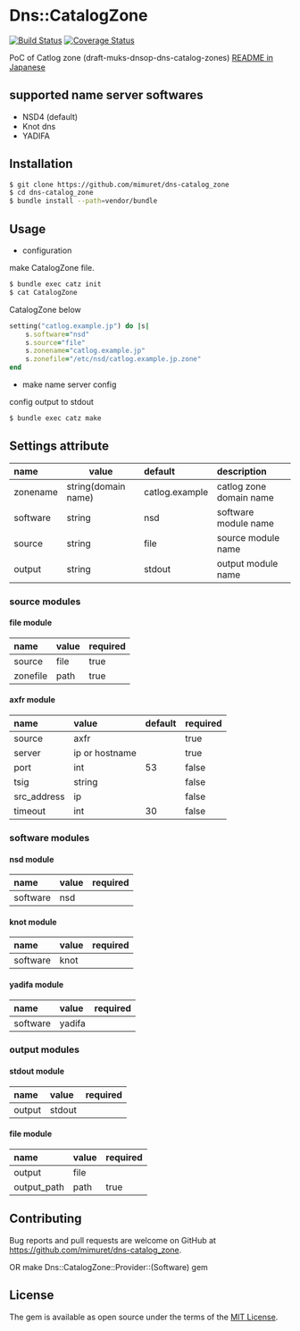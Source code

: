 # Dns::CatalogZone
[![Build Status](https://travis-ci.org/mimuret/dns-catalog_zone.svg?branch=master)](https://travis-ci.org/mimuret/dns-catalog_zone)
[![Coverage Status](https://coveralls.io/repos/github/mimuret/dns-catalog_zone/badge.svg?branch=master)](https://coveralls.io/github/mimuret/dns-catalog_zone?branch=master)

PoC of Catlog zone (draft-muks-dnsop-dns-catalog-zones)
[README in Japanese](https://github.com/mimuret/dns-catalog_zone/blob/master/README.jp.md)  

## supported name server softwares
* NSD4 (default)
* Knot dns
* YADIFA

## Installation

```bash
$ git clone https://github.com/mimuret/dns-catalog_zone
$ cd dns-catalog_zone
$ bundle install --path=vendor/bundle
```

## Usage

+ configuration

make CatalogZone file.

```bash
$ bundle exec catz init
$ cat CatalogZone
```

CatalogZone below
```ruby
setting("catlog.example.jp") do |s|
	s.software="nsd"
	s.source="file"
	s.zonename="catlog.example.jp"
	s.zonefile="/etc/nsd/catlog.example.jp.zone"
end
````

+ make name server config

config output to stdout
```bash
$ bundle exec catz make
```


## Settings attribute
| name | value | default | description |
|:-----------|------------|:------------|:------------|
|zonename|string(domain name)|catlog.example| catlog zone domain name |
|software|string|nsd|software module name|
|source|string|file|source module name|
|output|string|stdout|output module name|

### source modules
#### file module
| name | value | required |
|:-----------|:------------|:------------|
|source|file|true|
|zonefile|path|true|

#### axfr module
| name | value | default |required |
|:-----------|:------------|:------------|:------------|
|source|axfr||true|
|server|ip or hostname||true|
|port|int|53|false|
|tsig|string||false|
|src_address|ip||false|
|timeout|int|30|false|

### software modules
#### nsd module
| name | value | required |
|:-----------|:------------|:------------|
|software|nsd||

#### knot module
| name | value | required |
|:-----------|:------------|:------------|
|software|knot||

#### yadifa module
| name | value | required |
|:-----------|:------------|:------------|
|software|yadifa||

### output modules
#### stdout module
| name | value | required |
|:-----------|:------------|:------------|
|output|stdout||

#### file module
| name | value | required |
|:-----------|:------------|:------------|
|output|file||
|output_path|path|true|

## Contributing

Bug reports and pull requests are welcome on GitHub at https://github.com/mimuret/dns-catalog_zone.

OR make Dns::CatalogZone::Provider::(Software) gem


## License

The gem is available as open source under the terms of the [MIT License](http://opensource.org/licenses/MIT).

